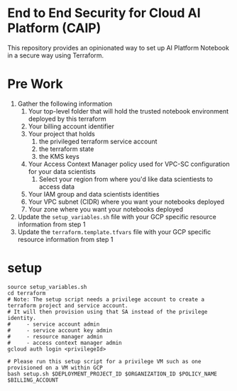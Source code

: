 # End to End Security for Cloud AI Platform (CAIP)

This repository provides an opinionated way to set up AI Platform Notebook in a secure way using Terraform.

# Pre Work
1.  Gather the following information
    1.  Your top-level folder that will hold the trusted notebook environment deployed by this terraform
    2.  Your billing account identifier
    3.  Your project that holds 
        1.  the privileged terraform service account
        2.  the terraform state
        3.  the KMS keys
    4.  Your Access Context Manager policy used for VPC-SC configuration for your data scientists
        1.  Select your region from where you'd like data scientiests to access data
    5.  Your IAM group and data scientists identities
    6.  Your VPC subnet (CIDR) where you want your notebooks deployed
    7.  Your zone where you want your notebooks deployed
2.  Update the `setup_variables.sh` file with your GCP specific resource information from step 1
3.  Update the `terraform.template.tfvars` file with your GCP specific resource information from step 1

# setup

```
source setup_variables.sh
cd terraform
# Note: The setup script needs a privilege account to create a terraform project and service account.
# It will then provision using that SA instead of the privilege identity.
#     - service account admin
#     - service account key admin
#     - resource manager admin
#     - access context manager admin
gcloud auth login <privilegeId>

# Please run this setup script for a privilege VM such as one provisioned on a VM within GCP
bash setup.sh $DEPLOYMENT_PROJECT_ID $ORGANIZATION_ID $POLICY_NAME $BILLING_ACCOUNT
```


